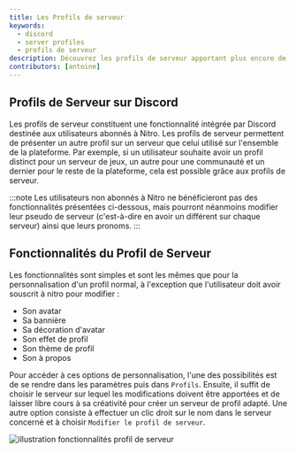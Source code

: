 ```yaml
---
title: Les Profils de serveur
keywords:
  - discord
  - server profiles
  - profils de serveur
description: Découvrez les profils de serveur apportant plus encore de personnalisation de profil pour exprimer vos différentes personnalités en fonction du serveur.
contributors: [antoine]
---
```


## Profils de Serveur sur Discord
Les profils de serveur constituent une fonctionnalité intégrée par Discord destinée aux utilisateurs abonnés à Nitro. Les profils de serveur permettent de présenter un autre profil sur un serveur que celui utilisé sur l'ensemble de la plateforme. Par exemple, si un utilisateur souhaite avoir un profil distinct pour un serveur de jeux, un autre pour une communauté et un dernier pour le reste de la plateforme, cela est possible grâce aux profils de serveur.

:::note
Les utilisateurs non abonnés à Nitro ne bénéficieront pas des fonctionnalités présentées ci-dessous, mais pourront néanmoins modifier leur pseudo de serveur (c'est-à-dire en avoir un différent sur chaque serveur) ainsi que leurs pronoms.
:::

## Fonctionnalités du Profil de Serveur

Les fonctionnalités sont simples et sont les mêmes que pour la personnalisation d'un profil normal, à l'exception que l'utilisateur doit avoir souscrit à nitro pour modifier : 
* Son avatar
* Sa bannière
* Sa décoration d'avatar
* Son effet de profil
* Son thème de profil
* Son à propos

Pour accéder à ces options de personnalisation, l'une des possibilités est de se rendre dans les paramètres puis dans `Profils`. Ensuite, il suffit de choisir le serveur sur lequel les modifications doivent être apportées et de laisser libre cours à sa créativité pour créer un serveur de profil adapté.  Une autre option consiste à effectuer un clic droit sur le nom dans le serveur concerné et à choisir `Modifier le profil de serveur`.

![illustration fonctionnalités profil de serveur](http://i.dfr.gg/hqjz.webp)
